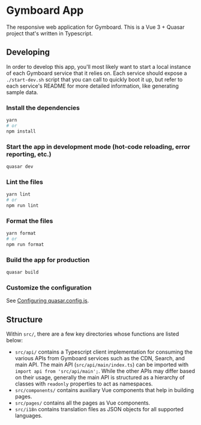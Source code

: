 # Gymboard App

The responsive web application for Gymboard. This is a Vue 3 + Quasar project that's written in Typescript.

## Developing

In order to develop this app, you'll most likely want to start a local instance of each Gymboard service that it relies on. Each service should expose a `./start-dev.sh` script that you can call to quickly boot it up, but refer to each service's README for more detailed information, like generating sample data.

### Install the dependencies

```bash
yarn
# or
npm install
```

### Start the app in development mode (hot-code reloading, error reporting, etc.)

```bash
quasar dev
```

### Lint the files

```bash
yarn lint
# or
npm run lint
```

### Format the files

```bash
yarn format
# or
npm run format
```

### Build the app for production

```bash
quasar build
```

### Customize the configuration

See [Configuring quasar.config.js](https://v2.quasar.dev/quasar-cli-vite/quasar-config-js).

## Structure

Within `src/`, there are a few key directories whose functions are listed below:

- `src/api/` contains a Typescript client implementation for consuming the various APIs from Gymboard services such as the CDN, Search, and main API. The main API (`src/api/main/index.ts`) can be imported with `import api from 'src/api/main';`. While the other APIs may differ based on their usage, generally the main API is structured as a hierarchy of classes with `readonly` properties to act as namespaces.
- `src/components/` contains auxiliary Vue components that help in building pages.
- `src/pages/` contains all the pages as Vue components.
- `src/i18n` contains translation files as JSON objects for all supported languages.
